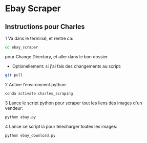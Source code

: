 # Ebay Scraper

## Instructions pour Charles

1 Va dans le terminal, et rentre ca:

```bash
cd ebay_scraper
```
pour Change Directory, et aller dans le bon dossier


- Optionellement: si j'ai fais des changements au script:

```bash
git pull
```

2 Active l'environment python:

```bash
conda activate charles_scraping
```

3 Lance le script python pour scraper tout les liens des images d'un vendeur:

```bash
python ebay.py
```

4 Lance ce script la pour telecharger toutes les images:

```bash
python ebay_download.py
```
